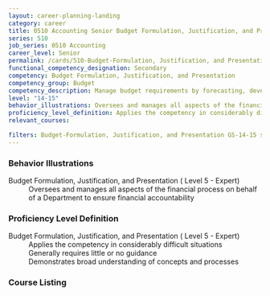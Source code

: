 ```yaml
---
layout: career-planning-landing
category: career
title: 0510 Accounting Senior Budget Formulation, Justification, and Presentation
series: 510
job_series: 0510 Accounting
career_level: Senior
permalink: /cards/510-Budget-Formulation, Justification, and Presentation-Senior
functional_competency_designation: Secondary
competency: Budget Formulation, Justification, and Presentation
competency_group: Budget
competency_description: Manage budget requirements by forecasting, developing and justifying budgets in compliance with statutory/regulatory guidance. 
level: "14-15"
behavior_illustrations: Oversees and manages all aspects of the financial process on behalf of a Department to ensure financial accountability ? Examines a variety of program plans and funding to determine performance in accordance with appropriate procedures, regulations and law
proficiency_level_definition: Applies the competency in considerably difficult situations ? Generally requires little or no guidance ? Demonstrates broad understanding of concepts and processes ? Applies the competency in difficult situations ? Requires occasional guidance ? Demonstrates understanding of concepts and processes
relevant_courses: 

filters: Budget-Formulation, Justification, and Presentation GS-14-15 series-0510
---
```


<div class="card-content-column behavior">
  <h3>Behavior Illustrations</h3>
  <dl><dt>Budget Formulation, Justification, and Presentation ( Level 5 - Expert)</dt><dd>Oversees and manages all aspects of the financial process on behalf of a Department to ensure financial accountability</dd></dl>
</div>
<div class="card-content-column prof-level">
  <h3>Proficiency Level Definition</h3>
  <dl><dt>Budget Formulation, Justification, and Presentation ( Level 5 - Expert)</dt><dd>Applies the competency in considerably difficult situations </dd><dd> Generally requires little or no guidance </dd><dd> Demonstrates broad understanding of concepts and processes</dd></dl>
</div>
<div class="card-content-column">
  <h3>Course Listing</h3>
  <ul>
  
  </ul>
</div>